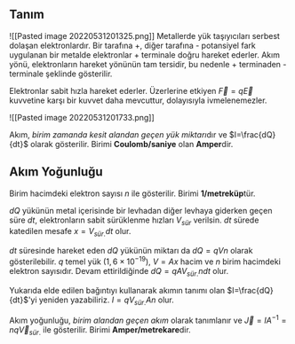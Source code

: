 ## Tanım
![[Pasted image 20220531201325.png]]
Metallerde yük taşıyıcıları serbest dolaşan elektronlardır. Bir tarafına +, diğer tarafına - potansiyel fark uygulanan bir metalde elektronlar + terminale doğru hareket ederler. Akım yönü, elektronların hareket yönünün tam tersidir, bu nedenle + terminaden - terminale şeklinde gösterilir.

Elektronlar sabit hızla hareket ederler. Üzerlerine etkiyen $\overrightarrow F=q\overrightarrow E$ kuvvetine karşı bir kuvvet daha mevcuttur, dolayısıyla ivmelenemezler.

![[Pasted image 20220531201733.png]]

Akım, *birim zamanda kesit alandan geçen yük miktarı*dır ve $I=\frac{dQ}{dt}$ olarak gösterilir. Birimi **Coulomb/saniye** olan **Amper**dir.

## Akım Yoğunluğu
Birim hacimdeki elektron sayısı $n$ ile gösterilir. Birimi **1/metreküp**tür.

$dQ$ yükünün metal içerisinde bir levhadan diğer levhaya giderken geçen süre $dt$, elektronların sabit sürüklenme hızları $V_{sür}$ verilsin. $dt$ sürede katedilen mesafe $x=V_{sür.}dt$ olur.

$dt$ süresinde hareket eden $dQ$ yükünün miktarı da $dQ=qVn$ olarak gösterilebilir. $q$ temel yük ($1,6\times 10^{-19}$), $V=Ax$ hacim ve $n$ birim hacimdeki elektron sayısıdır. Devam ettirildiğinde $dQ=qAV_{sür.}ndt$ olur.

Yukarıda elde edilen bağıntıyı kullanarak akımın tanımı olan $I=\frac{dQ}{dt}$'yi yeniden yazabiliriz.
$I=qV_{sür.}An$ olur.

Akım yoğunluğu, *birim alandan geçen akım* olarak tanımlanır ve $\overrightarrow J=IA^{-1}=nq\overrightarrow V_{sür.}$ ile gösterilir. Birimi **Amper/metrekare**dir.